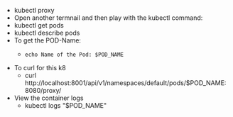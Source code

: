 - kubectl proxy
- Open another termnail and then play with the kubectl command:
- kubectl get pods
- kubectl describe pods
- To get the POD-Name:
  - ```export POD_NAME="$(kubectl get pods -o go-template --template '{{range .items}}{{.metadata.name}}{{"\n"}}{{end}}')"
    echo Name of the Pod: $POD_NAME
    ```
- To curl for this k8
  - curl http://localhost:8001/api/v1/namespaces/default/pods/$POD_NAME:8080/proxy/
- View the container logs
  - kubectl logs "$POD_NAME"
